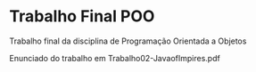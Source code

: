# Trabalho Final POO
Trabalho final da disciplina de Programação Orientada a Objetos

Enunciado do trabalho em Trabalho02-JavaofImpires.pdf
